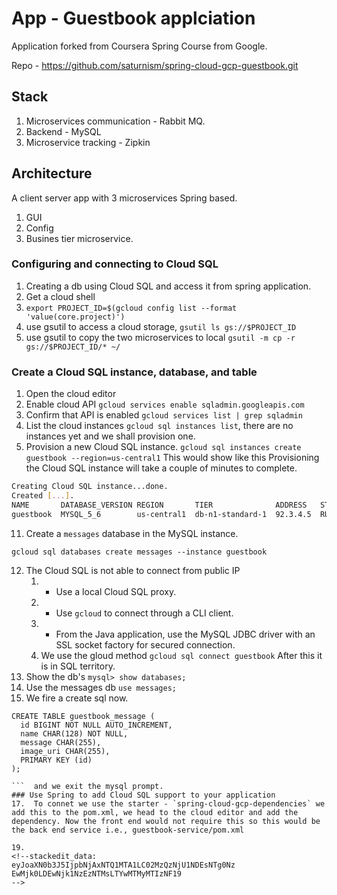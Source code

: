 # App - Guestbook applciation
Application forked from Coursera Spring Course from Google. 

Repo - https://github.com/saturnism/spring-cloud-gcp-guestbook.git

## Stack 
1. Microservices communication - Rabbit MQ. 
1. Backend - MySQL
1. Microservice tracking - Zipkin

## Architecture
A client server app with 3 microservices Spring based.  
1. GUI
2. Config
3. Busines tier microservice. 

### Configuring and connecting to Cloud SQL
 1. Creating a db using Cloud SQL and access it from spring application. 
 2. Get a cloud shell
 3. `export PROJECT_ID=$(gcloud config list --format 'value(core.project)')`
 4.  use gsutil to access a cloud storage, 
 `gsutil ls gs://$PROJECT_ID`
 5.  use gsutil to copy the two microservices to local
`gsutil -m cp -r gs://$PROJECT_ID/* ~/`
### Create a Cloud SQL instance, database, and table
 1.  Open the  cloud editor 
 2.  Enable cloud API 
`gcloud services enable sqladmin.googleapis.com`
 4.  Confirm that API is enabled
 `gcloud services list | grep sqladmin`
 5. List the cloud instances
 `gcloud sql instances list`, there are no instances yet and we shall provision one. 
 6.  Provision a new Cloud SQL instance.
 `gcloud sql instances create guestbook --region=us-central1` 
This would show like this
Provisioning the Cloud SQL instance will take a couple of minutes to complete.
```bash
Creating Cloud SQL instance...done.
Created [...].
NAME       DATABASE_VERSION REGION       TIER              ADDRESS   STATUS
guestbook  MYSQL_5_6        us-central1  db-n1-standard-1  92.3.4.5  RUNNABLE
```
11. Create a  `messages`  database in the MySQL instance. 
```
gcloud sql databases create messages --instance guestbook
```
12. The Cloud SQL is not able to connect from public IP
	1. -   Use a local Cloud SQL proxy.
	2. -   Use  `gcloud`  to connect through a CLI client.
	3. -   From the Java application, use the MySQL JDBC driver with an SSL socket factory for secured connection.
	4. We use the gloud method `gcloud sql connect guestbook` After this it is in SQL territory.
13.  Show the db's `mysql> show databases;`
14.  Use the messages db `use messages;`
15.  We fire a create sql now. 
```
CREATE TABLE guestbook_message (
  id BIGINT NOT NULL AUTO_INCREMENT,
  name CHAR(128) NOT NULL,
  message CHAR(255),
  image_uri CHAR(255),
  PRIMARY KEY (id)
);

```  and we exit the mysql prompt. 
### Use Spring to add Cloud SQL support to your application
17.  To connet we use the starter - `spring-cloud-gcp-dependencies` we add this to the pom.xml, we head to the cloud editor and add the dependency. Now the front end would not require this so this would be the back end service i.e., guestbook-service/pom.xml

19. 
<!--stackedit_data:
eyJoaXN0b3J5IjpbNjAxNTQ1MTA1LC02MzQzNjU1NDEsNTg0Nz
EwMjk0LDEwNjk1NzEzNTMsLTYwMTMyMTIzNF19
-->